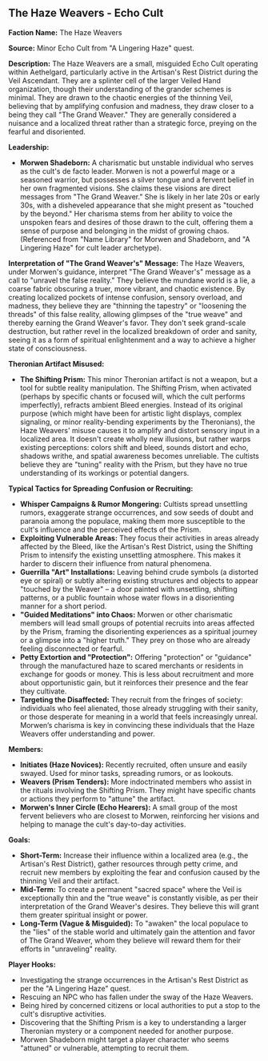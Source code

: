 ## The Haze Weavers - Echo Cult

**Faction Name:** The Haze Weavers

**Source:** Minor Echo Cult from "A Lingering Haze" quest.

**Description:**
The Haze Weavers are a small, misguided Echo Cult operating within Aethelgard, particularly active in the Artisan's Rest District during the Veil Ascendant. They are a splinter cell of the larger Veiled Hand organization, though their understanding of the grander schemes is minimal. They are drawn to the chaotic energies of the thinning Veil, believing that by amplifying confusion and madness, they draw closer to a being they call "The Grand Weaver." They are generally considered a nuisance and a localized threat rather than a strategic force, preying on the fearful and disoriented.

**Leadership:**
*   **Morwen Shadeborn:** A charismatic but unstable individual who serves as the cult's de facto leader. Morwen is not a powerful mage or a seasoned warrior, but possesses a silver tongue and a fervent belief in her own fragmented visions. She claims these visions are direct messages from "The Grand Weaver." She is likely in her late 20s or early 30s, with a disheveled appearance that she might present as "touched by the beyond." Her charisma stems from her ability to voice the unspoken fears and desires of those drawn to the cult, offering them a sense of purpose and belonging in the midst of growing chaos. (Referenced from "Name Library" for Morwen and Shadeborn, and "A Lingering Haze" for cult leader archetype).

**Interpretation of "The Grand Weaver's" Message:**
The Haze Weavers, under Morwen's guidance, interpret "The Grand Weaver's" message as a call to "unravel the false reality." They believe the mundane world is a lie, a coarse fabric obscuring a truer, more vibrant, and chaotic existence. By creating localized pockets of intense confusion, sensory overload, and madness, they believe they are "thinning the tapestry" or "loosening the threads" of this false reality, allowing glimpses of the "true weave" and thereby earning the Grand Weaver's favor. They don't seek grand-scale destruction, but rather revel in the localized breakdown of order and sanity, seeing it as a form of spiritual enlightenment and a way to achieve a higher state of consciousness.

**Theronian Artifact Misused:**
*   **The Shifting Prism:** This minor Theronian artifact is not a weapon, but a tool for subtle reality manipulation. The Shifting Prism, when activated (perhaps by specific chants or focused will, which the cult performs imperfectly), refracts ambient Bleed energies. Instead of its original purpose (which might have been for artistic light displays, complex signaling, or minor reality-bending experiments by the Theronians), the Haze Weavers' misuse causes it to amplify and distort sensory input in a localized area. It doesn't create wholly new illusions, but rather warps existing perceptions: colors shift and bleed, sounds distort and echo, shadows writhe, and spatial awareness becomes unreliable. The cultists believe they are "tuning" reality with the Prism, but they have no true understanding of its workings or potential dangers.

**Typical Tactics for Spreading Confusion or Recruiting:**

*   **Whisper Campaigns & Rumor Mongering:** Cultists spread unsettling rumors, exaggerate strange occurrences, and sow seeds of doubt and paranoia among the populace, making them more susceptible to the cult's influence and the perceived effects of the Prism.
*   **Exploiting Vulnerable Areas:** They focus their activities in areas already affected by the Bleed, like the Artisan's Rest District, using the Shifting Prism to intensify the existing unsettling atmosphere. This makes it harder to discern their influence from natural phenomena.
*   **Guerrilla "Art" Installations:** Leaving behind crude symbols (a distorted eye or spiral) or subtly altering existing structures and objects to appear "touched by the Weaver" – a door painted with unsettling, shifting patterns, or a public fountain whose water flows in a disorienting manner for a short period.
*   **"Guided Meditations" into Chaos:** Morwen or other charismatic members will lead small groups of potential recruits into areas affected by the Prism, framing the disorienting experiences as a spiritual journey or a glimpse into a "higher truth." They prey on those who are already feeling disconnected or fearful.
*   **Petty Extortion and "Protection":** Offering "protection" or "guidance" through the manufactured haze to scared merchants or residents in exchange for goods or money. This is less about recruitment and more about opportunistic gain, but it reinforces their presence and the fear they cultivate.
*   **Targeting the Disaffected:** They recruit from the fringes of society: individuals who feel alienated, those already struggling with their sanity, or those desperate for meaning in a world that feels increasingly unreal. Morwen’s charisma is key in convincing these individuals that the Haze Weavers offer understanding and power.

**Members:**
*   **Initiates (Haze Novices):** Recently recruited, often unsure and easily swayed. Used for minor tasks, spreading rumors, or as lookouts.
*   **Weavers (Prism Tenders):** More indoctrinated members who assist in the rituals involving the Shifting Prism. They might have specific chants or actions they perform to "attune" the artifact.
*   **Morwen's Inner Circle (Echo Hearers):** A small group of the most fervent believers who are closest to Morwen, reinforcing her visions and helping to manage the cult's day-to-day activities.

**Goals:**
*   **Short-Term:** Increase their influence within a localized area (e.g., the Artisan's Rest District), gather resources through petty crime, and recruit new members by exploiting the fear and confusion caused by the thinning Veil and their artifact.
*   **Mid-Term:** To create a permanent "sacred space" where the Veil is exceptionally thin and the "true weave" is constantly visible, as per their interpretation of the Grand Weaver's desires. They believe this will grant them greater spiritual insight or power.
*   **Long-Term (Vague & Misguided):** To "awaken" the local populace to the "lies" of the stable world and ultimately gain the attention and favor of The Grand Weaver, whom they believe will reward them for their efforts in "unraveling" reality.

**Player Hooks:**
*   Investigating the strange occurrences in the Artisan's Rest District as per the "A Lingering Haze" quest.
*   Rescuing an NPC who has fallen under the sway of the Haze Weavers.
*   Being hired by concerned citizens or local authorities to put a stop to the cult's disruptive activities.
*   Discovering that the Shifting Prism is a key to understanding a larger Theronian mystery or a component needed for another purpose.
*   Morwen Shadeborn might target a player character who seems "attuned" or vulnerable, attempting to recruit them.

